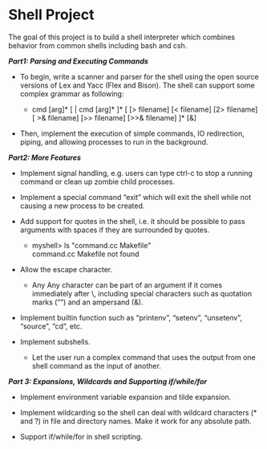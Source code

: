# Shell Project

The goal of this project is to build a shell interpreter which combines behavior from common shells including bash and csh.

_**Part1: Parsing and Executing Commands**_

- To begin, write a scanner and parser for the shell using the open source versions of Lex and Yacc (Flex and Bison). The shell can support some complex grammar as following:  
	- cmd \[arg\]\* \[ | cmd \[arg\]\* \]\* \[ \[\> filename\] \[\< filename\] \[2\> filename\]  
\[ \>& filename\] \[\>\> filename\] \[\>\>& filename\] \]\* \[&\]  
	  
- Then, implement the execution of simple commands, IO redirection, piping, and allowing processes to run in the background.

_**Part2: More Features**_

- Implement signal handling, e.g. users can type ctrl-c to stop a running command or   clean up zombie child processes.

- Implement a special command “exit” which will exit the shell while not causing a new process to be created.

- Add support for quotes in the shell, i.e. it should be possible to pass arguments with spaces if they are surrounded by quotes.  
	- myshell\> ls "command.cc Makefile"  
command.cc Makefile not found

- Allow the escape character.
	- Any Any character can be part of an argument if it comes immediately after \\, including special characters such as quotation marks (“”) and an ampersand (&).

- Implement builtin function such as “printenv”, “setenv”, “unsetenv”, “source”, “cd”, etc.

- Implement subshells.
	- Let the user run a complex command that uses the output from one shell command as the input of another.

_**Part 3: Expansions, Wildcards and Supporting if/while/for**_

- Implement environment variable expansion and tilde expansion.

- Implement wildcarding so the shell can deal with wildcard characters (\* and ?) in file and directory names. Make it work for any absolute path.

- Support if/while/for in shell scripting. 

